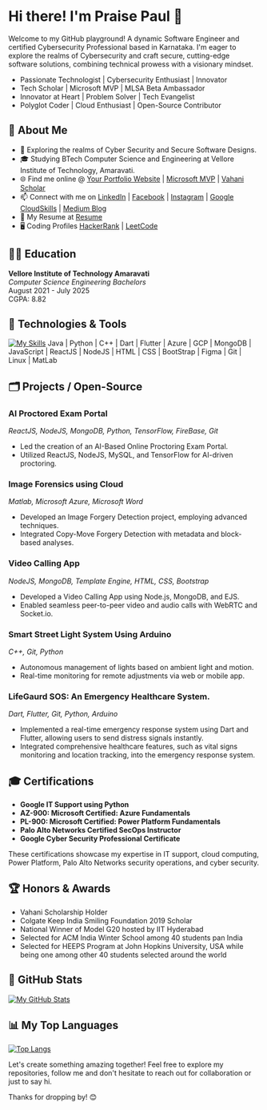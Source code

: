 # Hi there! I'm Praise Paul 👋

Welcome to my GitHub playground! A dynamic Software Engineer and certified Cybersecurity Professional based in Karnataka. I'm eager to explore the realms of Cybersecurity and craft secure, cutting-edge software solutions, combining technical prowess with a visionary mindset.

- Passionate Technologist | Cybersecurity Enthusiast | Innovator
- Tech Scholar | Microsoft MVP | MLSA Beta Ambassador
- Innovator at Heart | Problem Solver | Tech Evangelist
- Polyglot Coder | Cloud Enthusiast | Open-Source Contributor

## 🚀 About Me

- 🌱 Exploring the realms of Cyber Security and Secure Software Designs.
- 🎓 Studying BTech Computer Science and Engineering at Vellore Institute of Technology, Amaravati.
- 🌐 Find me online @ [Your Portfolio Website](https://praisepaul.live) | [Microsoft MVP](https://mvp.microsoft.com/en-US/studentambassadors/profile/4ef8573a-1ecf-43e0-bcf8-da9f9c6888c0) | [Vahani Scholar](https://www.vahanischolarship.com/2021)
- 📫 Connect with me on [LinkedIn](https://www.linkedin.com/in/praise-paul) | [Facebook](https://www.facebook.com/praise4jesuschrist) | [Instagram](https://www.instagram.com/_praise_paul) | [Google CloudSkills](https://www.cloudskillsboost.google/public_profiles/2b45670d-7cb9-4a9b-81d1-47db32425fef) | [Medium Blog](https://medium.com/@praise20024christ)
- 📄 My Resume at [Resume](https://shorturl.at/kxLW5)
- 🖥️ Coding Profiles [HackerRank](https://www.hackerrank.com/profile/praise20024chri1) | [LeetCode](https://leetcode.com/Praisepaul/)

## 🧑‍🎓 Education
   **Vellore Institute of Technology Amaravati**  
      *Computer Science Engineering Bachelors*  
      August 2021 - July 2025  
      CGPA: 8.82

## 🔧 Technologies & Tools

[![My Skills](https://skillicons.dev/icons?i=java,python,cpp,dart,flutter,azure,gcp,mongodb,js,react,nodejs,html,css,bootstrap,figma,git,linux,matlab&perline=20)](https://skillicons.dev)
Java | Python | C++ | Dart | Flutter | Azure | GCP | MongoDB | JavaScript | ReactJS | NodeJS | HTML | CSS | BootStrap | Figma | Git | Linux | MatLab 

## 🗂️ Projects / Open-Source
### AI Proctored Exam Portal
*ReactJS, NodeJS, MongoDB, Python, TensorFlow, FireBase, Git*
- Led the creation of an AI-Based Online Proctoring Exam Portal.
- Utilized ReactJS, NodeJS, MySQL, and TensorFlow for AI-driven proctoring.

### Image Forensics using Cloud
*Matlab, Microsoft Azure, Microsoft Word*
- Developed an Image Forgery Detection project, employing advanced techniques.
- Integrated Copy-Move Forgery Detection with metadata and block-based analyses.

### Video Calling App
*NodeJS, MongoDB, Template Engine, HTML, CSS, Bootstrap*
- Developed a Video Calling App using Node.js, MongoDB, and EJS.
- Enabled seamless peer-to-peer video and audio calls with WebRTC and Socket.io.

### Smart Street Light System Using Arduino
*C++, Git, Python*
- Autonomous management of lights based on ambient light and motion.
- Real-time monitoring for remote adjustments via web or mobile app.

### LifeGaurd SOS: An Emergency Healthcare System.
*Dart, Flutter, Git, Python, Arduino*
- Implemented a real-time emergency response system using Dart and Flutter, allowing users to send distress signals instantly.
- Integrated comprehensive healthcare features, such as vital signs monitoring and location tracking, into the emergency response system.

## 🎓 Certifications
- **Google IT Support using Python**
- **AZ-900: Microsoft Certified: Azure Fundamentals**
- **PL-900: Microsoft Certified: Power Platform Fundamentals**
- **Palo Alto Networks Certified SecOps Instructor**
- **Google Cyber Security Professional Certificate**

These certifications showcase my expertise in IT support, cloud computing, Power Platform, Palo Alto Networks security operations, and cyber security.

## 🏆 Honors & Awards
- Vahani Scholarship Holder
- Colgate Keep India Smiling Foundation 2019 Scholar
- National Winner of Model G20 hosted by IIT Hyderabad
- Selected for ACM India Winter School among 40 students pan India
- Selected for HEEPS Program at John Hopkins University, USA while being one among other 40 students selected around the world
  
## 🌟 GitHub Stats

[![My GitHub Stats](https://github-readme-stats.vercel.app/api?username=Praisepaul&show_icons=true&hide_title=true&hide_border=true&count_private=true)](https://github.com/Praisepaul)

## 📊 My Top Languages

[![Top Langs](https://github-readme-stats.vercel.app/api/top-langs/?username=Praisepaul&layout=compact&hide_border=true)](https://github.com/Praisepaul)

Let's create something amazing together! Feel free to explore my repositories, follow me and don't hesitate to reach out for collaboration or just to say hi.

Thanks for dropping by! 😊
